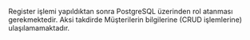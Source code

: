 Register işlemi yapıldıktan sonra PostgreSQL üzerinden rol atanması gerekmektedir. Aksi takdirde Müşterilerin bilgilerine (CRUD işlemlerine) ulaşılamamaktadır.
